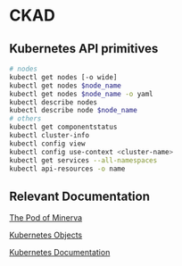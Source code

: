 # CKAD

## Kubernetes API primitives

```bash
# nodes
kubectl get nodes [-o wide]
kubectl get nodes $node_name
kubectl get nodes $node_name -o yaml 
kubectl describe nodes
kubectl describe node $node_name
# others
kubectl get componentstatus
kubectl cluster-info
kubectl config view
kubectl config use-context <cluster-name>
kubectl get services --all-namespaces
kubectl api-resources -o name
```

## Relevant Documentation

[The Pod of Minerva](https://interactive.linuxacademy.com/diagrams/ThePodofMinerva.html)

[Kubernetes Objects](https://kubernetes.io/docs/concepts/overview/working-with-objects/kubernetes-objects)

[Kubernetes Documentation](https://kubernetes.io/docs/home/)


